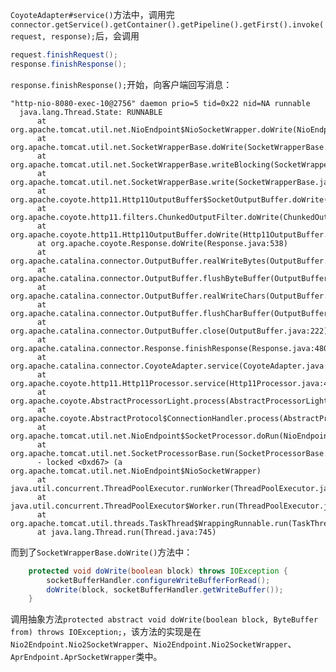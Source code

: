 `CoyoteAdapter#service()`方法中，调用完`connector.getService().getContainer().getPipeline().getFirst().invoke(request, response);`后，会调用
```java
request.finishRequest();
response.finishResponse();
```
`response.finishResponse();`开始，向客户端回写消息：
```
"http-nio-8080-exec-10@2756" daemon prio=5 tid=0x22 nid=NA runnable
  java.lang.Thread.State: RUNNABLE
	  at org.apache.tomcat.util.net.NioEndpoint$NioSocketWrapper.doWrite(NioEndpoint.java:1168)
	  at org.apache.tomcat.util.net.SocketWrapperBase.doWrite(SocketWrapperBase.java:691)
	  at org.apache.tomcat.util.net.SocketWrapperBase.writeBlocking(SocketWrapperBase.java:471)
	  at org.apache.tomcat.util.net.SocketWrapperBase.write(SocketWrapperBase.java:409)
	  at org.apache.coyote.http11.Http11OutputBuffer$SocketOutputBuffer.doWrite(Http11OutputBuffer.java:551)
	  at org.apache.coyote.http11.filters.ChunkedOutputFilter.doWrite(ChunkedOutputFilter.java:112)
	  at org.apache.coyote.http11.Http11OutputBuffer.doWrite(Http11OutputBuffer.java:199)
	  at org.apache.coyote.Response.doWrite(Response.java:538)
	  at org.apache.catalina.connector.OutputBuffer.realWriteBytes(OutputBuffer.java:328)
	  at org.apache.catalina.connector.OutputBuffer.flushByteBuffer(OutputBuffer.java:748)
	  at org.apache.catalina.connector.OutputBuffer.realWriteChars(OutputBuffer.java:433)
	  at org.apache.catalina.connector.OutputBuffer.flushCharBuffer(OutputBuffer.java:753)
	  at org.apache.catalina.connector.OutputBuffer.close(OutputBuffer.java:222)
	  at org.apache.catalina.connector.Response.finishResponse(Response.java:480)
	  at org.apache.catalina.connector.CoyoteAdapter.service(CoyoteAdapter.java:373)
	  at org.apache.coyote.http11.Http11Processor.service(Http11Processor.java:498)
	  at org.apache.coyote.AbstractProcessorLight.process(AbstractProcessorLight.java:66)
	  at org.apache.coyote.AbstractProtocol$ConnectionHandler.process(AbstractProtocol.java:796)
	  at org.apache.tomcat.util.net.NioEndpoint$SocketProcessor.doRun(NioEndpoint.java:1372)
	  at org.apache.tomcat.util.net.SocketProcessorBase.run(SocketProcessorBase.java:49)
	  - locked <0xd67> (a org.apache.tomcat.util.net.NioEndpoint$NioSocketWrapper)
	  at java.util.concurrent.ThreadPoolExecutor.runWorker(ThreadPoolExecutor.java:1142)
	  at java.util.concurrent.ThreadPoolExecutor$Worker.run(ThreadPoolExecutor.java:617)
	  at org.apache.tomcat.util.threads.TaskThread$WrappingRunnable.run(TaskThread.java:61)
	  at java.lang.Thread.run(Thread.java:745)

```
而到了`SocketWrapperBase.doWrite()`方法中：
```java
    protected void doWrite(boolean block) throws IOException {
        socketBufferHandler.configureWriteBufferForRead();
        doWrite(block, socketBufferHandler.getWriteBuffer());
    }
```
调用抽象方法`protected abstract void doWrite(boolean block, ByteBuffer from) throws IOException;`，该方法的实现是在`Nio2Endpoint.Nio2SocketWrapper`、`Nio2Endpoint.Nio2SocketWrapper`、`AprEndpoint.AprSocketWrapper`类中。
